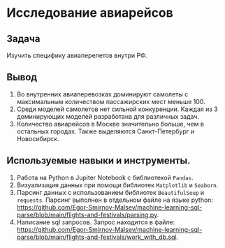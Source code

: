 # Исследование авиарейсов
## Задача
Изучить специфику авиаперелетов внутри РФ.
## Вывод
1. Во внутренних авиаперевозках доминируют самолеты с максимальным количеством пассажирских мест меньше 100.
2. Среди моделей самолетов нет сильной конкуренции. Каждая из 3 доминирующих моделей разработана для различных задач.
3. Количество авиарейсов в Москве значительно больше, чем в остальных городах. Также выделяются Санкт-Петербург и Новосибирск.
## Используемые навыки и инструменты.
1. Работа на Python в Jupiter Notebook с библиотекой `Pandas`.
2. Визуализация данных при помощи библиотек `Matplotlib` и `Seaborn`.
3. Парсинг данных с использованием библиотек `BeautifulSoup` и `requests`. Парсинг выполнен в отдельном файле на языке python: https://github.com/Egor-Smirnov-Malsev/machine-learning-sql-parse/blob/main/flights-and-festivals/parsing.py.
4. Написание sql запросов. Запрос находится в файле: https://github.com/Egor-Smirnov-Malsev/machine-learning-sql-parse/blob/main/flights-and-festivals/work_with_db.sql.
